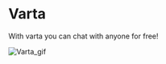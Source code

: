 # Varta

With varta you can chat with anyone for free! 

![Varta_gif](https://user-images.githubusercontent.com/97940574/178461798-cb69a78b-6930-4c48-b777-7e816f98fa95.gif)
